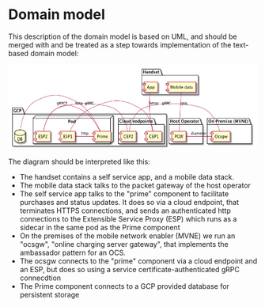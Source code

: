 # Domain model

This description of the domain model is based on UML, and should be
merged with and be treated as a step towards implementation of the
text-based domain model:

![UML Deploymentdiagram](deployment.png)

The diagram should be interpreted like this:

* The handset contains a self service app, and a mobile data stack.
* The mobile data stack talks to the packet gateway of the host operator
* The self service app talks to the "prime" component to facilitate
   purchases and status updates.  It does so via a cloud endpoint, that
   terminates HTTPS connections, and sends an authenticated http
   connections to the Extensible Service Proxy (ESP) which runs
   as a sidecar in the same pod as the Prime component
* On the premises of the mobile network enabler (MVNE) we run
  an "ocsgw", "online charging server gateway", that implements the
  ambassador pattern for an OCS.
* The ocsgw connects to  the "prime" component via a cloud endpoint
   and an ESP, but does so using a service certificate-authenticated
   gRPC connecdtion
* The Prime component connects to a GCP provided database for persistent
  storage